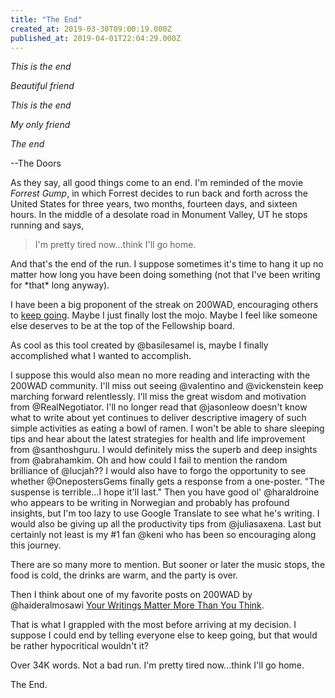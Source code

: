 ```yaml
---
title: "The End"
created_at: 2019-03-30T09:00:19.000Z
published_at: 2019-04-01T22:04:29.000Z
---
```

_This is the end_

_Beautiful friend_

_This is the end_

_My only friend_

_The end_

\--The Doors

As they say, all good things come to an end. I'm reminded of the movie _Forrest Gump_, in which Forrest decides to run back and forth across the United States for three years, two months, fourteen days, and sixteen hours. In the middle of a desolate road in Monument Valley, UT he stops running and says,

> I'm pretty tired now...think I'll go home.

And that's the end of the run. I suppose sometimes it's time to hang it up no matter how long you have been doing something (not that I've been writing for \*that\* long anyway).

I have been a big proponent of the streak on 200WAD, encouraging others to [keep going](https://200wordsaday.com/words/keep-going-122565c8a6f9931b47). Maybe I just finally lost the mojo. Maybe I feel like someone else deserves to be at the top of the Fellowship board. 

As cool as this tool created by @basilesamel is, maybe I finally accomplished what I wanted to accomplish. 

I suppose this would also mean no more reading and interacting with the 200WAD community. I'll miss out seeing @valentino and @vickenstein keep marching forward relentlessly. I'll miss the great wisdom and motivation from @RealNegotiator. I'll no longer read that @jasonleow doesn't know what to write about yet continues to deliver descriptive imagery of such simple activities as eating a bowl of ramen. I won't be able to share sleeping tips and hear about the latest strategies for health and life improvement from @santhoshguru. I would definitely miss the superb and deep insights from @abrahamkim. Oh and how could I fail to mention the random brilliance of @lucjah?? I would also have to forgo the opportunity to see whether @OnepostersGems finally gets a response from a one-poster. "The suspense is terrible...I hope it'll last." Then you have good ol' @haraldroine who appears to be writing in Norwegian and probably has profound insights, but I'm too lazy to use Google Translate to see what he's writing. I would also be giving up all the productivity tips from @juliasaxena. Last but certainly not least is my #1 fan @keni who has been so encouraging along this journey.

There are so many more to mention. But sooner or later the music stops, the food is cold, the drinks are warm, and the party is over. 

Then I think about one of my favorite posts on 200WAD by @haideralmosawi [Your Writings Matter More Than You Think](https://200wordsaday.com/words/your-writings-matter-more-than-you-think-118015c837641de93e).

That is what I grappled with the most before arriving at my decision. I suppose I could end by telling everyone else to keep going, but that would be rather hypocritical wouldn't it?

Over 34K words. Not a bad run. I'm pretty tired now...think I'll go home.

The End.
